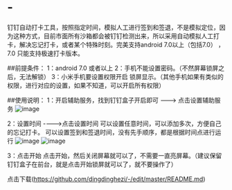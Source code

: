 # -
钉钉自动打卡工具，按照指定时间，模拟人工进行签到和签退，不是模拟定位，因为这种方式，目前市面所有沙箱都会被钉钉检测出来，所以采用自动模拟人工打卡，解决忘记打卡，或者某个特殊时刻。完美支持android 7.0以上（包括7.0） ，7.0 只能支持极速打卡版本。




##前提条件：
1：android 7.0 或者以上
2：手机不能设置密码。（不然屏幕锁屏之后，无法解锁）
3：小米手机要设置权限开启 锁屏显示。（其他手机如果有类似的权限，进行对应的设置，如果不知道，可以开启所有权限）


##使用说明：
1：开启辅助服务，找到钉钉盒子开启即可
  ---> 点击设置辅助服务
![image](https://github.com/dingdinghezi/dingdinghezi.github.io/blob/master/imgs/main.jpg)

2：设置时间
 ---->点击设置时间
  可以设置任意时间，可以添加多次，方便自己的忘记打卡。
  可以设置签到和签退时间，没有先手顺序，都是根据时间点进行运行
  ![image](https://github.com/dingdinghezi/dingdinghezi.github.io/blob/master/imgs/time1.jpg)
  ![image](https://github.com/dingdinghezi/dingdinghezi.github.io/blob/master/imgs/time2.jpg)
  
  
3：点击开始
  点击开始，然后关闭屏幕就可以了，不需要一直亮屏幕。（建议保留钉钉盒子在前台，就是点击开始锁屏就可以了，就不要操作了）
  
  
点击下载(https://github.com/dingdinghezi/-/edit/master/README.md)
